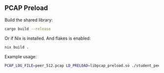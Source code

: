 ## PCAP Preload
Build the shared library:
```bash
cargo build --release
```

Or if Nix is installed. And flakes is enabled:
```bash
nix build .
```

Example usage:
```bash
PCAP_LOG_FILE=peer_512.pcap LD_PRELOAD=libpcap_preload.so ./student_peer.elf 0 10 100
```


